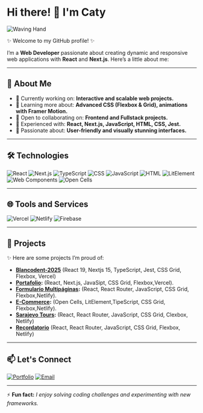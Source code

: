 # Hi there! 👋 I'm Caty 
![Waving Hand](ezgif-3-0088d1ad93.gif)

✨ Welcome to my GitHub profile! ✨  

I’m a **Web Developer** passionate about creating dynamic and responsive web applications with **React** and **Next.js**. Here’s a little about me:

---

## 🚀 About Me
- 🔭 Currently working on: **Interactive and scalable web projects.**
- 🌱 Learning more about: **Advanced CSS (Flexbox & Grid), animations with Framer Motion.**
- 👯 Open to collaborating on: **Frontend and Fullstack projects.**
- 🧪 Experienced with: **React, Next.js, JavaScript, HTML, CSS, Jest.**
- 🎨 Passionate about: **User-friendly and visually stunning interfaces.**

---

## 🛠️ Technologies
![React](https://img.shields.io/badge/React-61DAFB?style=for-the-badge&logo=react&logoColor=white)
![Next.js](https://img.shields.io/badge/Next.js-000000?style=for-the-badge&logo=next.js&logoColor=white)
![TypeScript](https://img.shields.io/badge/TypeScript-3178C6?style=for-the-badge&logo=typescript&logoColor=white)
![CSS](https://img.shields.io/badge/CSS-1572B6?style=for-the-badge&logo=css3&logoColor=white)
![JavaScript](https://img.shields.io/badge/JavaScript-F7DF1E?style=for-the-badge&logo=javascript&logoColor=black)
![HTML](https://img.shields.io/badge/HTML-E34F26?style=for-the-badge&logo=html5&logoColor=white)
![LitElement](https://img.shields.io/badge/LitElement-324FFF?style=for-the-badge&logo=lit&logoColor=white)
![Web Components](https://img.shields.io/badge/Web%20Components-29ABE2?style=for-the-badge&logo=webcomponents.org&logoColor=white)
![Open Cells](https://img.shields.io/badge/Open%20Cells-008000?style=for-the-badge&logoColor=white)

---

## 🌐 Tools and Services
![Vercel](https://img.shields.io/badge/Vercel-000000?style=for-the-badge&logo=vercel&logoColor=white)
![Netlify](https://img.shields.io/badge/Netlify-00C7B7?style=for-the-badge&logo=netlify&logoColor=white)
![Firebase](https://img.shields.io/badge/Firebase-FFCA28?style=for-the-badge&logo=firebase&logoColor=black)


---

## 🌟 Projects
✨ Here are some projects I’m proud of:

- **[Blancodent-2025](https://github.com/catharygr/blancodent-2025)** (React 19, Nextjs 15, TypeScript, Jest, CSS Grid, Flexbox, Vercel)
- **[Portafolio](https://github.com/catharygr/portafolio-bubulazi-next-2024):** (React, Next.js, JavaSipt, CSS Grid, Flexbox,Vercel).
- **[Formulario Multipáginas](https://github.com/catharygr/formulario-mutlpagina-react):** (React, React Router, JavaScript, CSS Grid, Flexbox,Netlify).
- **[E-Commerce](https://github.com/catharygr/e-commerce-open-cells):** (Open Cells, LitElement,TipeScript, CSS Grid, Flexbox,Netlify).
- **[Sarajevo Tours](https://github.com/catharygr/sarajevo-tours-react):** (React, React Router, JavaScript, CSS Grid, Clexbox, Netlify)
- **[Recordatorio](https://github.com/catharygr/recordatorio-react)** (React, React Router, JavaScript, CSS Grid, Flexbox, Netlify)

---

## 📫 Let's Connect
[![Portfolio](https://img.shields.io/badge/Portfolio-FF5722?style=for-the-badge&logo=aboutdotme&logoColor=white)](https://github.com/catharygr/portafolio-bubulazi-next-2024)
[![Email](https://img.shields.io/badge/Email-EA4335?style=for-the-badge&logo=gmail&logoColor=white)](mailto:cathy@bubulazi.com)

---

⚡ **Fun fact:** _I enjoy solving coding challenges and experimenting with new frameworks._
